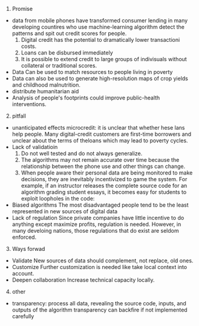 1. Promise 
* data from mobile phones have transformed consumer lending in many developing countires who use machine-learning algorithm detect the patterns and spit out credit scores for people. 
  1. Digital credit has the potential to dramatically lower transactioni costs. 
  2. Loans can be disbursed immediately
  3. It is possible to extend credit to large groups of indivisuals without collateral or traditional scores.
* Data Can be used to match resources to people living in poverty
* Data can also be used to generate high-resolution maps of crop yields and childhood malnutrition.
* distribute humanitarian aid
* Analysis of people's footprints could improve public-health interventions. 

2. pitfall
* unanticipated effects 
  microcredit: it is unclear that whether hese lans help people. Many digital-credit customers are first-time borrowers and unclear about the terms of theloans which may lead to poverty cycles. 
* Lack of validatioin
  1. Do not well tested and do not always generalize. 
  2. The algorithms may not remain accurate over time because the relationship between the phone use and other things can change. 
  3. When people aware their personal data are being monitored to make decisions, they are inevitably incentivized to game the system. For example, if an instructor releases the complete source code for an algorithm grading student essays, it becomes easy for students to exploit loopholes in the code:
* Biased algorithms 
  The most disadvantaged people tend to be the least represented in new sources of digital data
* Lack of regulation
  Since private companies have little incentive to do anything except maximize profits, regulation is needed. However, in many develoing nations, those regulations that do exist are seldom enforced. 
  
3. Ways forwad
* Validate 
  New sources of data should complement, not replace, old ones. 
* Customize
  Further customization is needed like take local context into account. 
* Deepen collaboration
  Increase technical capacity locally. 

4. other
* transparency: process all data, revealing the source code, inputs, and outputs of the algorithm
                transparency can backfire if not implemented carefully
